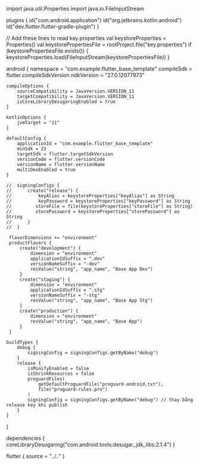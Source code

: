 import java.util.Properties
import java.io.FileInputStream

plugins {
    id("com.android.application")
    id("org.jetbrains.kotlin.android")
    id("dev.flutter.flutter-gradle-plugin")
}

// Add these lines to read key.properties
val keystoreProperties = Properties()
val keystorePropertiesFile = rootProject.file("key.properties")
if (keystorePropertiesFile.exists()) {
    keystoreProperties.load(FileInputStream(keystorePropertiesFile))
}

android {
    namespace = "com.example.flutter_base_template"
    compileSdk = flutter.compileSdkVersion
    ndkVersion = "27.0.12077973"

    compileOptions {
        sourceCompatibility = JavaVersion.VERSION_11
        targetCompatibility = JavaVersion.VERSION_11
        isCoreLibraryDesugaringEnabled = true
    }

    kotlinOptions {
        jvmTarget = "11"
    }

    defaultConfig {
        applicationId = "com.example.flutter_base_template"
        minSdk = 23
        targetSdk = flutter.targetSdkVersion
        versionCode = flutter.versionCode
        versionName = flutter.versionName
        multiDexEnabled = true
    }

    //  signingConfigs {
    //      create("release") {
    //          keyAlias = keystoreProperties["keyAlias"] as String
    //          keyPassword = keystoreProperties["keyPassword"] as String
    //         storeFile = file(keystoreProperties["storeFile"] as String)
    //         storePassword = keystoreProperties["storePassword"] as String
    //      }
    //  }

     flavorDimensions += "environment"
     productFlavors {
         create("development") {
             dimension = "environment"
             applicationIdSuffix = ".dev"
             versionNameSuffix = "-dev"
             resValue("string", "app_name", "Base App Dev")
         }
         create("staging") {
             dimension = "environment"
             applicationIdSuffix = ".stg"
             versionNameSuffix = "-stg"
             resValue("string", "app_name", "Base App Stg")
         }
         create("production") {
             dimension = "environment"
             resValue("string", "app_name", "Base App")
         }
     }

    buildTypes {
        debug {
            signingConfig = signingConfigs.getByName("debug")
        }
        release {
            isMinifyEnabled = false
            isShrinkResources = false
            proguardFiles(
                getDefaultProguardFile("proguard-android.txt"),
                file("proguard-rules.pro")
            )
            signingConfig = signingConfigs.getByName("debug") // thay bằng release key khi publish
        }
    }

}

dependencies {
    coreLibraryDesugaring("com.android.tools:desugar_jdk_libs:2.1.4")
}

flutter {
    source = "../.."
}


